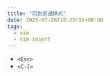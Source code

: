 ```yaml
---
title: "回到普通模式"
date: 2023-07-26T12:23:51+08:00
tags:
  - vim
  - vim-insert
---
```


- `<Esc>`
- `<C-[>`
